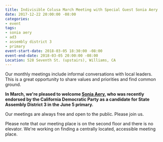 ```yaml
---
title: Indivisible Colusa March Meeting with Special Guest Sonia Aery
date: 2017-12-22 20:00:00 -08:00
categories:
- event
tags:
- sonia aery
- ad3
- assembly district 3
- primary
event-start-date: 2018-03-05 18:30:00 -08:00
event-end-date: 2018-03-05 20:00:00 -08:00
Location: 528 Seventh St. (upstairs), Williams, CA
---
```


Our monthly meetings include informal conversations with local leaders. This is a great opportunity to share values and priorities and find common ground. 

**In March, we're pleased to welcome [Sonia Aery](http://www.soniaforassembly.com/), who was recently endorsed by the California Democratic Party as a candidate for State Assembly District 3 in the June 5 primary.**

Our meetings are always free and open to the public. Please join us.

Please note that our meeting place is on the second floor and there is no elevator. We're working on finding a centrally located, accessible meeting place.